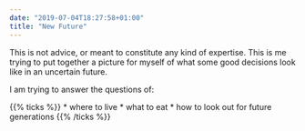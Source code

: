 ```yaml
---
date: "2019-07-04T18:27:58+01:00"
title: "New Future"
---
```


This is not advice, or meant to constitute any kind of expertise. This is me trying to put together a picture for myself of what some good decisions look like in an uncertain future.

I am trying to answer the questions of:
<p>
	{{% ticks %}}
	* where to live
	* what to eat
	* how to look out for future generations
	{{% /ticks %}}
</p>
